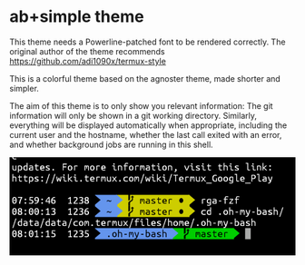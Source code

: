 # ab+simple theme

This theme needs a Powerline-patched font to be rendered correctly. The original author of the theme recommends https://github.com/adi1090x/termux-style

This is a colorful theme based on the agnoster theme, made shorter and simpler.

The aim of this theme is to only show you relevant information:
The git information will only be shown in a git working directory.
Similarly, everything will be displayed automatically when appropriate,
including the current user and the hostname,
whether the last call exited with an error,
and whether background jobs are running in this shell.

![bash screenshot](absimple-bash.png)
